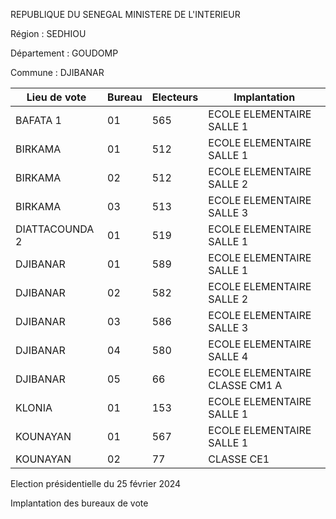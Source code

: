 REPUBLIQUE DU SENEGAL MINISTERE DE L'INTERIEUR

Région : SEDHIOU

Département : GOUDOMP

Commune : DJIBANAR

| Lieu de vote | Bureau | Electeurs | Implantation |
| - | - | - | - |
| BAFATA 1 | 01 | 565 | ECOLE ELEMENTAIRE SALLE 1 |
| BIRKAMA | 01 | 512 | ECOLE ELEMENTAIRE SALLE 1 |
| BIRKAMA | 02 | 512 | ECOLE ELEMENTAIRE SALLE 2 |
| BIRKAMA | 03 | 513 | ECOLE ELEMENTAIRE SALLE 3 |
| DIATTACOUNDA 2 | 01 | 519 | ECOLE ELEMENTAIRE SALLE 1 |
| DJIBANAR | 01 | 589 | ECOLE ELEMENTAIRE SALLE 1 |
| DJIBANAR | 02 | 582 | ECOLE ELEMENTAIRE SALLE 2 |
| DJIBANAR | 03 | 586 | ECOLE ELEMENTAIRE SALLE 3 |
| DJIBANAR | 04 | 580 | ECOLE ELEMENTAIRE SALLE 4 |
| DJIBANAR | 05 | 66 | ECOLE ELEMENTAIRE CLASSE CM1 A |
| KLONIA | 01 | 153 | ECOLE ELEMENTAIRE SALLE 1 |
| KOUNAYAN | 01 | 567 | ECOLE ELEMENTAIRE SALLE 1 |
| KOUNAYAN | 02 | 77 | CLASSE CE1 |

<!-- PageNumber="4/16" -->

Election présidentielle du 25 février 2024

Implantation des bureaux de vote
